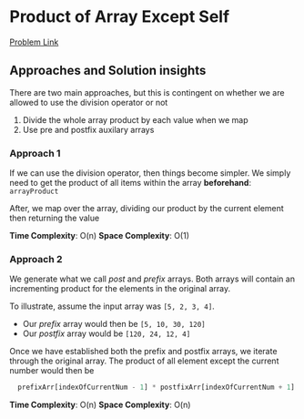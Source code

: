 # Product of Array Except Self

[Problem Link](https://leetcode.com/problems/product-of-array-except-self/)

## Approaches and Solution insights

There are two main approaches, but this is contingent on whether we are allowed to use the division operator or not

1. Divide the whole array product by each value when we map
2. Use pre and postfix auxilary arrays

### Approach 1

If we can use the division operator, then things become simpler. We simply need to get the product of all items within the array **beforehand**: `arrayProduct`

After, we map over the array, dividing our product by the current element then returning the value

**Time Complexity**: O(n)
**Space Complexity**: O(1)

### Approach 2

We generate what we call *post* and *prefix* arrays. Both arrays will contain an incrementing product for the elements in the original array.

To illustrate, assume the input array was `[5, 2, 3, 4]`.

- Our *prefix* array would then be `[5, 10, 30, 120]`
- Our *postfix* array would be `[120, 24, 12, 4]`

Once we have established both the prefix and postfix arrays, we iterate through the original array. The product of all element except the current number would then be

```javascript
  prefixArr[indexOfCurrentNum - 1] * postfixArr[indexOfCurrentNum + 1]
```

**Time Complexity**: O(n)
**Space Complexity**: O(n)
